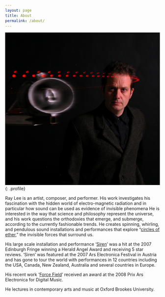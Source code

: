 ```yaml
---
layout: page
title: About
permalink: /about/
---
```



![](/uploads/versions/ray-siren-crop---x443-0-1516-1497-1098-1084x---.jpg "Ray Lee"){: .profile}

Ray Lee is an artist, composer, and performer. His work investigates his fascination with the hidden world of electro-magnetic radiation and in particular how sound can be used as evidence of invisible phenomena He is interested in the way that science and philosophy represent the universe, and his work questions the orthodoxies that emerge, and submerge, according to the currently fashionable trends. He creates spinning, whirling, and pendulous sound installations and performances that explore “[circles of ether](/projects/circles_of_ether/),” the invisible forces that surround us.

His large scale installation and performance ‘[Siren](/projects/siren/)’ was a hit at the 2007 Edinburgh Fringe winning a Herald Angel Award and receiving 5 star reviews. ‘Siren’ was featured at the 2007 Ars Electronica Festival in Austria and has gone to tour the world with performances in 12 countries including the USA, Canada, New Zealand, Australia and several countries in Europe.

His recent work ‘[Force Field](/projects/forcefield/)’ received an award at the 2008 Prix Ars Electronica for Digital Music.

He lectures in contemporary arts and music at Oxford Brookes University.